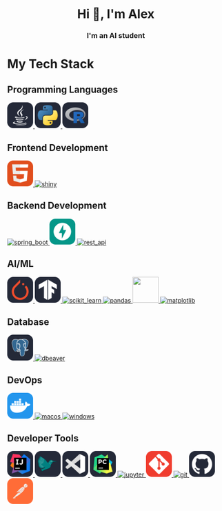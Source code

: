 <h1 align="center">Hi 👋, I'm Alex</h1>
<h3 align="center">I'm an AI student</h3>


<h1 align="left">My Tech Stack</h1>

<h2>Programming Languages</h2>
  <a href="https://www.java.com" target="_blank" rel="noreferrer">
    <img src="https://raw.githubusercontent.com/tandpfun/skill-icons/65dea6c4eaca7da319e552c09f4cf5a9a8dab2c8/icons/Java-Dark.svg" alt="java" width="60" height="60"/>
  </a>

  <a href="https://www.python.org" target="_blank" rel="noreferrer">
    <img src="https://raw.githubusercontent.com/tandpfun/skill-icons/65dea6c4eaca7da319e552c09f4cf5a9a8dab2c8/icons/Python-Dark.svg" alt="python" width="60" height="60"/>
  </a>
  <a href="https://www.r-project.org/" target="_blank" rel="noreferrer">
    <img src="https://raw.githubusercontent.com/tandpfun/skill-icons/65dea6c4eaca7da319e552c09f4cf5a9a8dab2c8/icons/R-Dark.svg" alt="r" width="60" height="60"/>
  </a>
</p>

<h2>Frontend Development</h2>
<p align="left">
  <a href="https://www.w3.org/html/" target="_blank" rel="noreferrer">
    <img src="https://raw.githubusercontent.com/tandpfun/skill-icons/65dea6c4eaca7da319e552c09f4cf5a9a8dab2c8/icons/HTML.svg" alt="html5" width="60" height="60"/>
  </a>
  <a href="https://shiny.rstudio.com/" target="_blank" rel="noreferrer">
    <img src="https://upload.wikimedia.org/wikipedia/commons/b/bf/Shiny_hex_logo.svg" alt="shiny" width="60" height="60"/>
  </a>
</p>

<h2>Backend Development</h2>
<p align="left">
  <a href="https://spring.io/projects/spring-boot" target="_blank" rel="noreferrer">
    <img src="https://raw.githubusercontent.com/marwin1991/profile-technology-icons/refs/heads/main/icons/spring_boot.png" alt="spring_boot" width="60" height="60"/>
  </a>
  <a href="https://fastapi.tiangolo.com/" target="_blank" rel="noreferrer">
    <img src="https://raw.githubusercontent.com/tandpfun/skill-icons/65dea6c4eaca7da319e552c09f4cf5a9a8dab2c8/icons/FastAPI.svg" alt="fastapi" width="60" height="60"/>
  </a>
  <a href="https://restfulapi.net/" target="_blank" rel="noreferrer">
    <img src="https://raw.githubusercontent.com/marwin1991/profile-technology-icons/refs/heads/main/icons/rest.png" alt="rest_api" width="60" height="60"/>
  </a>
</p>

<h2>AI/ML</h2>
<p align="left">
  <a href="https://pytorch.org/" target="_blank" rel="noreferrer">
    <img src="https://github.com/tandpfun/skill-icons/blob/main/icons/PyTorch-Dark.svg" alt="pytorch" width="60" height="60"/>
  </a>
  <a href="https://www.tensorflow.org/" target="_blank" rel="noreferrer">
    <img src="https://raw.githubusercontent.com/tandpfun/skill-icons/9dd71f055e165ec4115bfdac9efc678ef42129f2/icons/TensorFlow-Dark.svg" alt="tensorflow" width="60" height="60"/>
  </a>
  <a href="https://scikit-learn.org/" target="_blank" rel="noreferrer">
    <img src="https://raw.githubusercontent.com/tandpfun/skill-icons/65dea6c4eaca7da319e552c09f4cf5a9a8dab2c8/icons/ScikitLearn-Dark.svg" alt="scikit_learn" width="60" height="60"/>
  </a>
  <a href="https://pandas.pydata.org/" target="_blank" rel="noreferrer">
    <img src="https://go-skill-icons.vercel.app/api/icons?i=pandas&theme=dark" alt="pandas" width="60" height="60"/>
  </a>
  <a href="https://seaborn.pydata.org/" target="_blank" rel="noreferrer">
    <img src="https://seaborn.pydata.org/_images/logo-mark-lightbg.svg" width="60" height="60"/>
  </a>
  <a href="https://matplotlib.org/" target="_blank" rel="noreferrer">
    <img src="https://upload.wikimedia.org/wikipedia/commons/8/84/Matplotlib_icon.svg" alt="matplotlib" width="60" height="60"/>
  </a>
</p>

<h2>Database</h2>
<p align="left">
  <a href="https://www.postgresql.org" target="_blank" rel="noreferrer">
    <img src="https://raw.githubusercontent.com/tandpfun/skill-icons/65dea6c4eaca7da319e552c09f4cf5a9a8dab2c8/icons/PostgreSQL-Dark.svg" alt="postgresql" width="60" height="60"/>
  </a>
  <a href="https://dbeaver.io/" target="_blank" rel="noreferrer">
    <img src="https://go-skill-icons.vercel.app/api/icons?i=dbeaver&theme=dark" alt="dbeaver" width="60" height="60"/>
  </a>
</p>

<h2>DevOps</h2>
<p align="left">
  <a href="https://www.docker.com/" target="_blank" rel="noreferrer">
    <img src="https://raw.githubusercontent.com/tandpfun/skill-icons/65dea6c4eaca7da319e552c09f4cf5a9a8dab2c8/icons/Docker.svg" alt="docker" width="60" height="60"/>
  </a>
  <a href="https://www.apple.com/macos/" target="_blank" rel="noreferrer">
    <img src="https://raw.githubusercontent.com/tandpfun/skill-icons/65dea6c4eaca7da319e552c09f4cf5a9a8dab2c8/icons/Apple-Dark.svg" alt="macos" width="60" height="60"/>
  </a>
  <a href="https://www.microsoft.com/windows/" target="_blank" rel="noreferrer">
    <img src="https://raw.githubusercontent.com/tandpfun/skill-icons/9d3f8b9ed375add405414c0e5073a46597ec48cd/icons/Windows-Dark.svg" alt="windows" width="60" height="60"/>
  </a>
</p>

<h2>Developer Tools</h2>
<p align="left">
  <a href="https://www.jetbrains.com/idea/" target="_blank" rel="noreferrer">
    <img src="https://raw.githubusercontent.com/tandpfun/skill-icons/65dea6c4eaca7da319e552c09f4cf5a9a8dab2c8/icons/Idea-Dark.svg" alt="intellij" width="60" height="60"/>
  </a>
  <a href="https://www.latex-project.org/" target="_blank" rel="noreferrer">
    <img src="https://raw.githubusercontent.com/tandpfun/skill-icons/690c3f2175012eddd79d407525ab10c18cd76d91/icons/LaTeX-Dark.svg" alt="latex" width="60" height="60"/>
  </a>
  <a href="https://code.visualstudio.com/" target="_blank" rel="noreferrer">
    <img src="https://raw.githubusercontent.com/tandpfun/skill-icons/690c3f2175012eddd79d407525ab10c18cd76d91/icons/VSCode-Dark.svg" alt="vscode" width="60" height="60"/>
  </a>
  <a href="https://www.jetbrains.com/pycharm/" target="_blank" rel="noreferrer">
    <img src="https://raw.githubusercontent.com/tandpfun/skill-icons/65dea6c4eaca7da319e552c09f4cf5a9a8dab2c8/icons/PyCharm-Dark.svg" alt="pycharm" width="60" height="60"/>
  </a>
  <a href="https://jupyter.org/" target="_blank" rel="noreferrer">
    <img src="https://go-skill-icons.vercel.app/api/icons?i=jupyter&theme=dark" alt="jupyter" width="60" height="60"/>
  </a>
  <a href="https://git-scm.com/" target="_blank" rel="noreferrer">
    <img src="https://raw.githubusercontent.com/tandpfun/skill-icons/65dea6c4eaca7da319e552c09f4cf5a9a8dab2c8/icons/Git.svg" alt="git" width="60" height="60"/>
  </a>
    </a>
  <a href="https://www.anaconda.com/" target="_blank" rel="noreferrer">
    <img src="https://raw.githubusercontent.com/tandpfun/skill-icons/65dea6c4eaca7da319e552c09f4cf5a9a8dab2c8/icons/Anaconda-Dark.svg" alt="git" width="60" height="60"/>
  </a>
  
  <a href="https://github.com/" target="_blank" rel="noreferrer">
    <img src="https://raw.githubusercontent.com/tandpfun/skill-icons/65dea6c4eaca7da319e552c09f4cf5a9a8dab2c8/icons/Github-Dark.svg" alt="github" width="60" height="60"/>
  </a>
  <a href="https://postman.com" target="_blank" rel="noreferrer">
    <img src="https://raw.githubusercontent.com/tandpfun/skill-icons/65dea6c4eaca7da319e552c09f4cf5a9a8dab2c8/icons/Postman.svg" alt="postman" width="60" height="60"/>
  </a>
</p>
